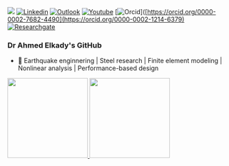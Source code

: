 ![](https://komarev.com/ghpvc/?username=robgen&style=flat)
[![Linkedin](https://img.shields.io/badge/-Rob-blue?style=flat&logo=Linkedin&logoColor=white)](https://www.linkedin.com/in/ahmed-elkady-00220377/)
[![Outlook](https://img.shields.io/badge/-Rob-c14438?style=flat&logo=Gmail&logoColor=white)](mailto:a.elkady@soton.ac.uk)
[![Youtube](https://img.shields.io/badge/-Rob-black?style=flat&labelColor=black&logo=github&logoColor=white)](https://www.youtube.com/channel/UCym3FzHmwqn7r88xqB43lxw)
[![Orcid](https://img.shields.io/badge/-Rob-white?style=flat&labelColor=white&logo=orcid&logoColor=green)]([https://orcid.org/0000-0002-7682-4490](https://orcid.org/0000-0002-1214-6379)
[![Researchgate](https://img.shields.io/badge/-Rob-green?style=flat&labelColor=green&logo=researchgate&logoColor=white)](https://www.youtube.com/channel/UCym3FzHmwqn7r88xqB43lxw)

### Dr Ahmed Elkady's GitHub

- 🔭 Earthquake enginnering | Steel research | Finite element modeling | Nonlinear analysis | Performance-based design

<p>
<a href="https://github.com/amaelkady">
  <img height="180em" src = "https://github-readme-stats.vercel.app/api/top-langs/?username=amaelkady&theme=buefy&layout=compact&title_color=ffffff&bg_color=151515&text_color=FFFEFE">
 <img height="180em" src="https://github-readme-stats.vercel.app/api?username=amaelkady&&show_icons=true&title_color=ffffff&icon_color=ffdc40&text_color=ffffff&bg_color=151515">
</a>
</p>

<br>

<!--
**amaelkady/amaelkady** is a ✨ _special_ ✨ repository because its `README.md` (this file) appears on your GitHub profile.

Here are some ideas to get you started:

- 🔭 I’m currently working on ...
- 🌱 I’m currently learning ...
- 👯 I’m looking to collaborate on ...
- 🤔 I’m looking for help with ...
- 💬 Ask me about ...
- 📫 How to reach me: ...
- 😄 Pronouns: ...
- ⚡ Fun fact: ...
-->
